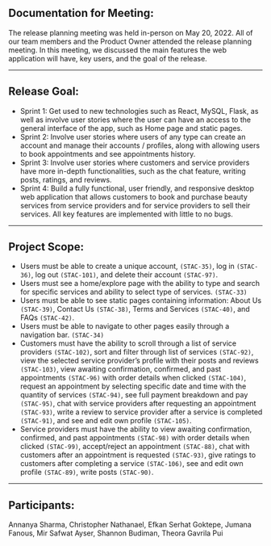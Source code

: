 ## Documentation for Meeting: 

The release planning meeting was held in-person on May 20, 2022. All of our team members and the Product Owner attended the release planning meeting. In this meeting, we discussed the main features the web application will have, key users, and the goal of the release.

---
## Release Goal: 

- Sprint 1: Get used to new technologies such as React, MySQL, Flask, as well as involve user stories where the user can have an access to the general interface of the app, such as Home page and static pages.
- Sprint 2: Involve user stories where users of any type can create an account and manage their accounts / profiles, along with allowing users to book appointments and see appointments history. 
- Sprint 3: Involve user stories where customers and service providers have more in-depth functionalities, such as the chat feature, writing posts, ratings, and reviews. 
- Sprint 4: Build a fully functional, user friendly, and responsive desktop web application that allows customers to book and purchase beauty services from service providers and for service providers to sell their services. All key features are implemented with little to no bugs. 

---
## Project Scope:

- Users must be able to create a unique account, `(STAC-35)`, log in `(STAC-36)`, log out `(STAC-101)`, and delete their account `(STAC-97)`.
- Users must see a home/explore page with the ability to type and search for specific services and ability to select type of services. `(STAC-33)`
- Users must be able to see static pages containing information: About Us `(STAC-39)`, Contact Us `(STAC-38)`, Terms and Services `(STAC-40)`, and FAQs `(STAC-42)`. 
- Users must be able to navigate to other pages easily through a navigation bar. `(STAC-34)`
- Customers must have the ability to scroll through a list of service providers `(STAC-102)`, sort and filter through list of services `(STAC-92)`, view the selected service provider’s profile with their posts and reviews `(STAC-103)`, view awaiting confirmation, confirmed, and past appointments `(STAC-96)` with order details when clicked `(STAC-104)`, request an appointment by selecting specific date and time with the quantity of services `(STAC-94)`, see full payment breakdown and pay `(STAC-95)`, chat with service providers after requesting an appointment `(STAC-93)`, write a review to service provider after a service is completed `(STAC-91)`, and see and edit own profile `(STAC-105)`.
- Service providers must have the ability to view awaiting confirmation, confirmed, and past appointments `(STAC-98)` with order details when clicked `(STAC-99)`, accept/reject an appointment `(STAC-88)`, chat with customers after an appointment is requested `(STAC-93)`, give ratings to customers after completing a service `(STAC-106)`, see and edit own profile `(STAC-89)`, write posts `(STAC-90)`.


---
## Participants: 

Annanya Sharma, Christopher Nathanael, Efkan Serhat Goktepe, Jumana Fanous, Mir Safwat Ayser, Shannon Budiman, Theora Gavrila Pui